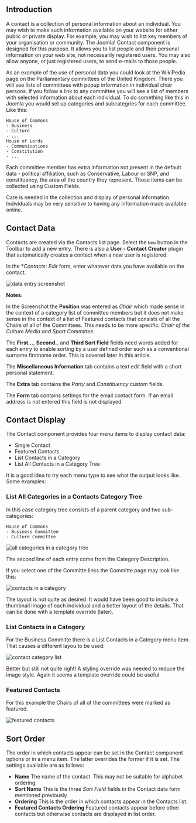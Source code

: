 <!-- Filename: contacts.md / Display title: Contacts -->

## Introduction

A contact is a collection of personal information about an individual. You may
wish to make such information available on your website for either public or
private display. For example, you may wish to list key members of your
organisation or community. The Joomla! Contact component is designed for this
purpose. It allows you to list people and their personal information on your
web site, not necessarily registered users. You may also allow anyone, or
just registered users, to send e-mails to those people.

As an example of the use of personal data you could look at the WikiPedia page
on the Parliamentary committees of the United Kingdom. There you will see lists of
committees with popup information in individual chair persons. If you follow a
link to any committee you will see a list of members with selected information
about each individual. To do something like this in Joomla you would set up
categories and subcategries for each committee. Like this:

```
House of Commons
- Business
- Culture
- ...
House of Lords
- Communications
- Constitution
- ...
```
Each committee member has extra information not present in the default
data - political affiliation, such as Conservative, Labour or SNP, and
constituency, the area of the country they represent. Those items can
be collected using Custom Fields.

Care is needed in the collection and display of personal information.
Individuals may be very sensitive to having any information made available
online.

## Contact Data

Contacts are created via the Contacts list page. Select the `New` button in the
Toolbar to add a new entry. There is also a **User - Contact Creator** plugin
that automatically creates a contact when a new user is registered.

In the **Contacts: Edit* form, enter whatever data you have available on the
contact.

![data entry screenshot](../../../en/images/contacts/contact-data-entry.png)

**Notes:**

In the Screenshot the **Position** was entered as *Chair* which made sense in
the context of a category list of committee members but it does not make sense
in the context of a list of Featured contacts that consists of all the Chairs of
all of the Committees. This needs to be more specific: *Chair of the Culture
Media and Sport Committee*.

The **First...**, **Second..** and **Third Sort Field** fields need words added
for each entry to enable sorting by a user defined order such as a conventional
surname firstname order. This is covered later in this article.

The **Miscellaneous Information** tab contains a text edit field with a short
personal statement.

The **Extra** tab contains the *Party* and *Constituency* custom fields.

The **Form** tab contains settings for the email contact form. If an email
address is not entered this field is not displayed.

## Contact Display

The Contact component provides four menu items to display contact data:

* Single Contact
* Featured Contacts
* List Contacts in a Category
* List All Contacts in a Category Tree

It is a good idea to try each menu type to see what the output looks like.
Some examples:

### List All Categories in a Contacts Category Tree

In this case category tree consists of a parent category and two sub-categories:
```
House of Commons
- Business Committee
- Culture Committee
```
![all categories in a category tree](../../../en/images/contacts/contact-all-committees.png)

The second line of each entry come from the Category Description.

If you select one of the Committe links the Committe page may look like this:

![contacts in a category](../../../en/images/contacts/contact-culture-committee.png)

The layout is not quite as desired. It would have been good to include a
thumbnail image of each individual and a better layout of the details. That
can be done with a template override (later).

### List Contacts in a Category

For the Business Committe there is a List Contacts in a Category menu item.
That causes a different layou to be used:

![contact category list](../../../en/images/contacts/contact-category-list.png)

Better but still not quite right! A styling override was needed to reduce the
image style. Again it seems a template override could be useful.

### Featured Contacts

For this example the Chairs of all of the committees were marked as featured.

![featured contacts](../../../en/images/contacts/contact-featured.png)

## Sort Order

The order in which contacts appear can be set in the Contact component options
or in a menu item. The latter overrides the former if it is set. The settings
available are as follows:
* **Name** The name of the contact. This may not be suitable for alphabet
    ordering.
* **Sort Name** This is the three *Sort Field* fields in the Contact data form
    mentioned previously.
* **Ordering** This is the order in which contacts appear in the Contacts list.
* **Featured Contacts Ordering** Featured contacts appear before other contacts
    but otherwise contacts are displayed in list order.

